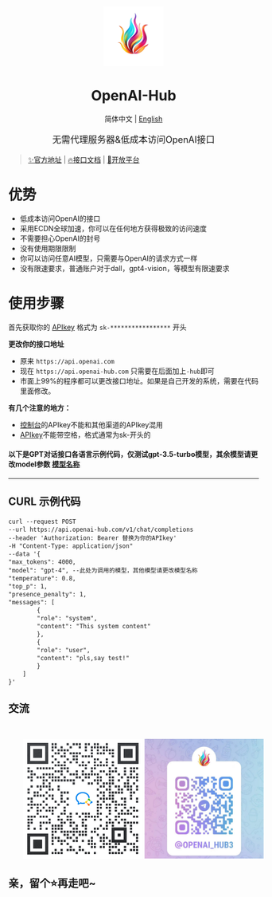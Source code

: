 
<p align="center">
  <img src="/img/logo.webp" width="120" height="120" alt="OpenAI-Hub"/>
  <h1 align="center">OpenAI-Hub</h1>
</p>
<p align="center"><a>简体中文</a> | <a href="/README.en.md">English</a></p>

<p style="font-size:18px" align="center">无需代理服务器&amp;低成本访问OpenAI接口</p>


> [✨官方地址](https://www.openai-hub.com) | 
> [🔥接口文档](https://www.openai-hub.com/api/) | 
> [🌟开放平台](https://api.openai-hub.com)

# 优势
- 低成本访问OpenAI的接口
- 采用ECDN全球加速，你可以在任何地方获得极致的访问速度
- 不需要担心OpenAI的封号
- 没有使用期限限制
- 你可以访问任意AI模型，只需要与OpenAI的请求方式一样
- 没有限速要求，普通账户对于dall，gpt4-vision，等模型有限速要求


# 使用步骤

首先获取你的 [APIkey](https://www.openai-hub.com/faq/1.html#如何获取apikey) 格式为 `sk-*****************` 开头

**更改你的接口地址**
- 原来 `https://api.openai.com`
- 现在 `https://api.openai-hub.com` 只需要在后面加上`-hub`即可
- 市面上99%的程序都可以更改接口地址。如果是自己开发的系统，需要在代码里面修改。

**有几个注意的地方：**
- [控制台](https://api.openai-hub.com)的APIkey不能和其他渠道的APIkey混用
- [APIkey](https://api.openai-hub.com/faq/1.html#如何获取apikey)不能带空格，格式通常为sk-开头的


#### 以下是GPT对话接口各语言示例代码，仅测试gpt-3.5-turbo模型，其余模型请更改model参数 [模型名称](/price/chatgpt.html)

-------
## CURL 示例代码
``` shell
curl --request POST 
--url https://api.openai-hub.com/v1/chat/completions 
--header 'Authorization: Bearer 替换为你的APIkey' 
-H "Content-Type: application/json" 
--data '{
"max_tokens": 4000,
"model": "gpt-4", --此处为调用的模型，其他模型请更改模型名称
"temperature": 0.8,
"top_p": 1,
"presence_penalty": 1,
"messages": [
        {
        "role": "system",
        "content": "This system content"
        },
        {
        "role": "user",
        "content": "pls,say test!"
        }
    ]
}'
```

## 交流


<p style="float:left;margin:30px;width:100%"><img width="240" height="240" src="/img/群聊二维码.png">
<img width="240" height="240" src="/img/tg.png"></p> 



## 亲，留个⭐再走吧~


